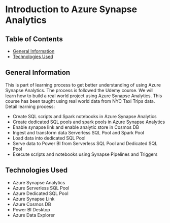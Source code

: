 # Introduction to Azure Synapse Analytics

## Table of Contents
* [General Information](#general-information)
* [Technologies Used](#technologies-used)
<!-- * [License](#license) -->

## General Information
This is part of learning process to get better understanding of using Azure Synapse Analytics. The process is followed the Udemy course. 
We will learn how to build a real world project using Azure Synapse Analytics. This course has been taught using real world data from NYC Taxi Trips data. 
Detail learning process: 
- Create SQL scripts and Spark notebooks in Azure Synapse Analytics
- Create dedicated SQL pools and spark pools in Azure Synapse Analytics
- Enable synapse link and enable analytic store in Cosmos DB
- Ingest and transform data Serverless SQL Pool and Spark Pool
- Load data into dedicated SQL Pool
- Serve data to Power BI from Serverless SQL Pool and Dedicated SQL Pool
- Execute scripts and notebooks using Synapse Pipelines and Triggers

## Technologies Used
- Azure Synapse Analytics
- Azure Serverless SQL Pool
- Azure Dedicated SQL Pool
- Azure Synapse Link
- Azure Cosmos DB
- Power BI Desktop
- Azure Data Explorer


